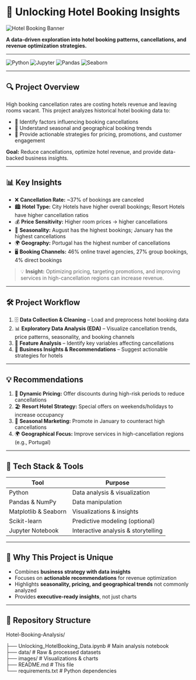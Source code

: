 # 🏨 Unlocking Hotel Booking Insights

![Hotel Booking Banner](https://images.unsplash.com/photo-1582719478184-7c4b0d44eecd?crop=entropy&cs=tinysrgb&fit=max&fm=jpg&ixid=MnwxNjA3fDB8MHwxfHNlYXJjaHwxfHxob3RlbCUyMGJvb2tpbmd8ZW58MHx8fHwxNjk1Mjk2ODUy&ixlib=rb-4.0.3&q=80&w=1080)

**A data-driven exploration into hotel booking patterns, cancellations, and revenue optimization strategies.**  

---

![Python](https://img.shields.io/badge/Python-3776AB?style=for-the-badge&logo=python&logoColor=white)
![Jupyter](https://img.shields.io/badge/Jupyter-F37626?style=for-the-badge&logo=jupyter&logoColor=white)
![Pandas](https://img.shields.io/badge/Pandas-150458?style=for-the-badge&logo=pandas&logoColor=white)
![Seaborn](https://img.shields.io/badge/Seaborn-4C72B0?style=for-the-badge)

---

## 🔍 Project Overview

High booking cancellation rates are costing hotels revenue and leaving rooms vacant. This project analyzes historical hotel booking data to:

- 📌 Identify factors influencing booking cancellations  
- 📌 Understand seasonal and geographical booking trends  
- 📌 Provide actionable strategies for pricing, promotions, and customer engagement  

**Goal:** Reduce cancellations, optimize hotel revenue, and provide data-backed business insights.

---

## 📊 Key Insights

- ❌ **Cancellation Rate:** ~37% of bookings are canceled  
- 🏙️ **Hotel Type:** City Hotels have higher overall bookings; Resort Hotels have higher cancellation ratios  
- 💰 **Price Sensitivity:** Higher room prices → higher cancellations  
- 📆 **Seasonality:** August has the highest bookings; January has the highest cancellations  
- 🌍 **Geography:** Portugal has the highest number of cancellations  
- 🖥️ **Booking Channels:** 46% online travel agencies, 27% group bookings, 4% direct bookings  

> 💡 **Insight:** Optimizing pricing, targeting promotions, and improving services in high-cancellation regions can increase revenue.

---

## 🛠 Project Workflow

1. 🗄️ **Data Collection & Cleaning** – Load and preprocess hotel booking data  
2. 📊 **Exploratory Data Analysis (EDA)** – Visualize cancellation trends, price patterns, seasonality, and booking channels  
3. 🔑 **Feature Analysis** – Identify key variables affecting cancellations  
4. 💼 **Business Insights & Recommendations** – Suggest actionable strategies for hotels

---

## 💡 Recommendations

1. 🎯 **Dynamic Pricing:** Offer discounts during high-risk periods to reduce cancellations  
2. 🏖️ **Resort Hotel Strategy:** Special offers on weekends/holidays to increase occupancy  
3. 📣 **Seasonal Marketing:** Promote in January to counteract high cancellations  
4. 🌍 **Geographical Focus:** Improve services in high-cancellation regions (e.g., Portugal)  

---

## 🧩 Tech Stack & Tools

| Tool | Purpose |
|------|---------|
| Python | Data analysis & visualization |
| Pandas & NumPy | Data manipulation |
| Matplotlib & Seaborn | Visualizations & insights |
| Scikit-learn | Predictive modeling (optional) |
| Jupyter Notebook | Interactive analysis & storytelling |

---

## 🌟 Why This Project is Unique

- Combines **business strategy with data insights**  
- Focuses on **actionable recommendations** for revenue optimization  
- Highlights **seasonality, pricing, and geographical trends** not commonly analyzed  
- Provides **executive-ready insights**, not just charts  

---

## 📁 Repository Structure

Hotel-Booking-Analysis/

├── Unlocking_HotelBooking_Data.ipynb      # Main analysis notebook  
├── data/                                  # Raw & processed datasets  
├── images/                                # Visualizations & charts  
├── README.md                              # This file  
└── requirements.txt                       # Python dependencies





